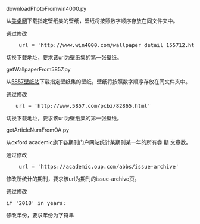 <p>downloadPhotoFromwin4000.py</p>
<p>从<a href = "http://www.win4000.com/">美桌网</a>下载指定壁纸集的壁纸，壁纸将按照数字顺序存放在同文件夹中。</p>
<p>通过修改</p>
<div class="highlight highlight-source-shell">
    <pre>
    url = 'http://www.win4000.com/wallpaper_detail_155712.html'
</pre>
</div>
<p>切换下载地址，要求该url为壁纸集的第一张壁纸。</p>
<p> </p>
<p> </p>
<p>getWallpaperFrom5857.py</p>
<p>从<a href = "http://www.5857.com/">5857壁纸站</a>下载指定壁纸集的壁纸，壁纸将按照数字顺序存放在同文件夹中。</p>
<p>通过修改</p>
<div class="highlight highlight-source-shell">
    <pre>
   url = 'http://www.5857.com/pcbz/82865.html'
</pre>
</div>
<p>切换下载地址，要求该url为壁纸集的第一张壁纸。</p>
<p> </p>
<p> </p>
<p>getArticleNumFromOA.py</p>
<p>从oxford academic旗下各期刊门户网站统计某期刊某一年的所有卷 期 文章数。</p>
<p>通过修改</p>
<div class="highlight highlight-source-shell">
    <pre>
    url = 'https://academic.oup.com/abbs/issue-archive'
</pre>
</div>
<p>修改所统计的期刊，要求该url为期刊的issue-archive页。</p>
<p>通过修改</p>
<div class="highlight highlight-source-shell">
    <pre>
if '2018' in years:
</pre>
</div>
<p>修改年份，要求年份为字符串</p>
